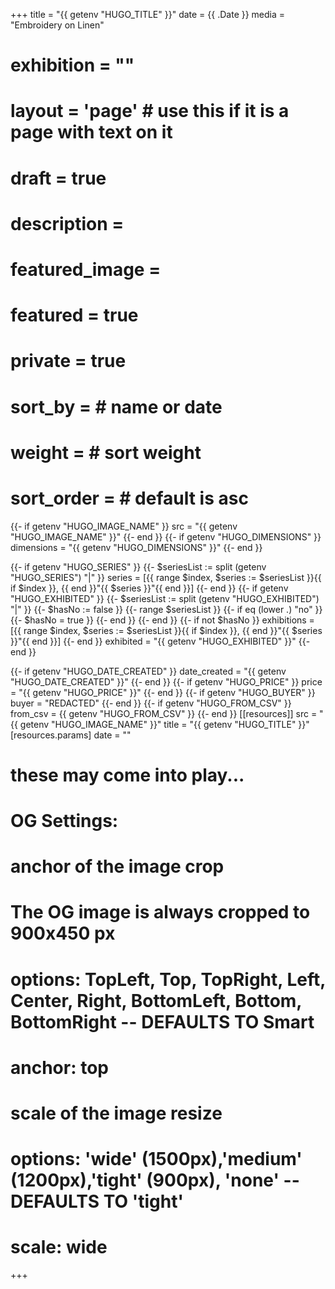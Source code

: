 +++
title = "{{ getenv "HUGO_TITLE" }}"
date = {{ .Date }}
media = "Embroidery on Linen"
# exhibition = ""
# layout = 'page' # use this if it is a page with text on it
# draft = true
# description = 
# featured_image = 
# featured = true
# private = true
# sort_by = # name or date
# weight = # sort weight
# sort_order = # default is asc

{{- if getenv "HUGO_IMAGE_NAME" }}
src = "{{ getenv "HUGO_IMAGE_NAME" }}"
{{- end }}
{{- if getenv "HUGO_DIMENSIONS" }}
dimensions = "{{ getenv "HUGO_DIMENSIONS" }}"
{{- end }}

{{- if getenv "HUGO_SERIES" }}
  {{- $seriesList := split (getenv "HUGO_SERIES") "|" }}
  series = [{{ range $index, $series := $seriesList }}{{ if $index }}, {{ end }}"{{ $series }}"{{ end }}]
{{- end }}
{{- if getenv "HUGO_EXHIBITED" }}
  {{- $seriesList := split (getenv "HUGO_EXHIBITED") "|" }}
  {{- $hasNo := false }}
  {{- range $seriesList }}
    {{- if eq (lower .) "no" }}
      {{- $hasNo = true }}
    {{- end }}
  {{- end }}
  {{- if not $hasNo }}
    exhibitions = [{{ range $index, $series := $seriesList }}{{ if $index }}, {{ end }}"{{ $series }}"{{ end }}]
  {{- end }}
  exhibited = "{{ getenv "HUGO_EXHIBITED" }}"
{{- end }}

{{- if getenv "HUGO_DATE_CREATED" }}
date_created = "{{ getenv "HUGO_DATE_CREATED" }}"
{{- end }}
{{- if getenv "HUGO_PRICE" }}
price = "{{ getenv "HUGO_PRICE" }}"
{{- end }}
{{- if getenv "HUGO_BUYER" }}
buyer = "REDACTED"
{{- end }}
{{- if getenv "HUGO_FROM_CSV" }}
from_csv = {{ getenv "HUGO_FROM_CSV" }}
{{- end }}
[[resources]]
  src = "{{ getenv "HUGO_IMAGE_NAME" }}"
  title = "{{ getenv "HUGO_TITLE" }}"
  [resources.params]
  date = ""

# these may come into play...
# OG Settings:
# anchor of the image crop 
#   The OG image is always cropped to 900x450 px
#   options: TopLeft, Top, TopRight, Left, Center, Right, BottomLeft, Bottom, BottomRight -- DEFAULTS TO Smart
# anchor: top
# scale of the image resize 
#   options: 'wide' (1500px),'medium' (1200px),'tight' (900px), 'none' -- DEFAULTS TO 'tight'
# scale: wide 
+++
